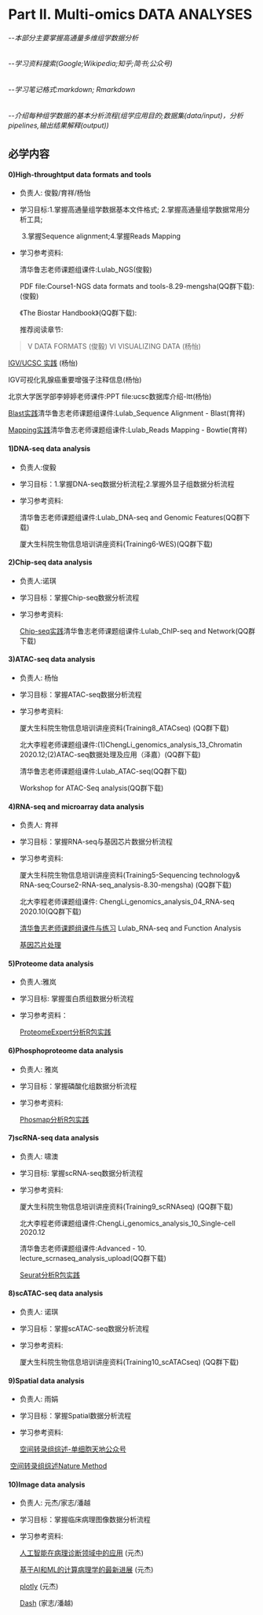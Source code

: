 # Part II. Multi-omics DATA ANALYSES
###### --本部分主要掌握高通量多维组学数据分析

###### --学习资料搜索(Google;Wikipedia;知乎;简书;公众号)

###### --学习笔记格式:markdown; Rmarkdown

###### --介绍每种组学数据的基本分析流程(组学应用目的;数据集(data/input)，分析pipelines,输出结果解释(output))

## 必学内容

#### 0)High-throughtput data formats and tools

- 负责人: 俊毅/育祥/杨怡

- 学习目标:1.掌握高通量组学数据基本文件格式; 2.掌握高通量组学数据常用分析工具;

  ​                3.掌握Sequence alignment;4.掌握Reads Mapping

- 学习参考资料:  

  清华鲁志老师课题组课件:Lulab_NGS(俊毅)

  PDF file:Course1-NGS data formats and tools-8.29-mengsha(QQ群下载): (俊毅)

  《The Biostar Handbook》(QQ群下载): 
  
  推荐阅读章节:
  
> V DATA FORMATS (俊毅)
  > VI VISUALIZING DATA (杨怡)

  [IGV/UCSC 实践](https://lulab2.gitbook.io/teaching/part-iii.-ngs-data-analyses/1.mapping/1.1-genome-browser) (杨怡)

  IGV可视化乳腺癌重要增强子注释信息(杨怡)
  
  北京大学医学部李婷婷老师课件:PPT file:ucsc数据库介绍-ltt(杨怡)
  
  [Blast实践](https://lulab2.gitbook.io/teaching/part-ii.-basic-analyses/1.seqblast)清华鲁志老师课题组课件:Lulab_Sequence Alignment - Blast(育祥)  
  
  [Mapping实践](https://lulab2.gitbook.io/teaching/part-iii.-ngs-data-analyses/1.mapping)清华鲁志老师课题组课件:Lulab_Reads Mapping - Bowtie(育祥)

#### 1)DNA-seq data analysis
* 负责人:俊毅

* 学习目标：1.掌握DNA-seq数据分析流程;2.掌握外显子组数据分析流程

* 学习参考资料: 

  清华鲁志老师课题组课件:Lulab_DNA-seq and Genomic Features(QQ群下载)

  厦大生科院生物信息培训讲座资料(Training6-WES)(QQ群下载)

#### 2)Chip-seq data analysis
* 负责人:诺琪

* 学习目标：掌握Chip-seq数据分析流程

* 学习参考资料: 

  [Chip-seq实践](https://lulab2.gitbook.io/teaching/part-iii.-ngs-data-analyses/3.chip-seq)清华鲁志老师课题组课件:Lulab_ChIP-seq and Network(QQ群下载)

#### 3)ATAC-seq data analysis
* 负责人: 杨怡

* 学习目标：掌握ATAC-seq数据分析流程

* 学习参考资料:

  厦大生科院生物信息培训讲座资料(Training8_ATACseq) (QQ群下载)
  
  北大李程老师课题组课件:(1)ChengLi_genomics_analysis_13_Chromatin 2020.12;(2)ATAC-seq数据处理及应用（泽嘉）(QQ群下载)
  
  清华鲁志老师课题组课件:Lulab_ATAC-seq(QQ群下载)
    
   Workshop for ATAC-Seq analysis(QQ群下载)

#### 4)RNA-seq and microarray data analysis
* 负责人:  育祥

* 学习目标：掌握RNA-seq与基因芯片数据分析流程

* 学习参考资料:   

  厦大生科院生物信息培训讲座资料(Training5-Sequencing technology& RNA-seq;Course2-RNA-seq_analysis-8.30-mengsha) (QQ群下载)

  北大李程老师课题组课件: ChengLi_genomics_analysis_04_RNA-seq 2020.10(QQ群下载)

  [清华鲁志老师课题组课件与练习](https://lulab2.gitbook.io/teaching/part-iii.-ngs-data-analyses/2.rna-seq) Lulab_RNA-seq and Function Analysis

  [基因芯片处理](https://github.com/scRNA-XMU/Process-the-GEO-microarray-data/blob/main/step1_bulkdata_process.R)

#### 5)Proteome data analysis
* 负责人:雅岚

* 学习目标: 掌握蛋白质组数据分析流程

* 学习参考资料：

  [ProteomeExpert分析R包实践](http://www.github.com/lifeinfo/ProteomeExpert/)

#### 6)Phosphoproteome data analysis

- 负责人: 雅岚

- 学习目标：掌握磷酸化组数据分析流程

- 学习参考资料: 

  [Phosmap分析R包实践](https://github.com/ecnuzdd/PhosMap)      

#### 7)scRNA-seq data analysis 

* 负责人: 啸澳

* 学习目标: 掌握scRNA-seq数据分析流程

* 学习参考资料: 

  厦大生科院生物信息培训讲座资料(Training9_scRNAseq) (QQ群下载)

  北大李程老师课题组课件:ChengLi_genomics_analysis_10_Single-cell 2020.12

  清华鲁志老师课题组课件:Advanced - 10. lecture_scrnaseq_analysis_upload(QQ群下载)

  [Seurat分析R包实践](https://satijalab.org/seurat/)

#### 8)scATAC-seq data analysis

- 负责人: 诺琪

- 学习目标：掌握scATAC-seq数据分析流程

- 学习参考资料:  

  厦大生科院生物信息培训讲座资料(Training10_scATACseq) (QQ群下载)                   

#### 9)Spatial data analysis

- 负责人: 雨娟

- 学习目标：掌握Spatial数据分析流程

- 学习参考资料:  

  [空间转录组综述-单细胞天地公众号](https://mp.weixin.qq.com/s/gh1XCbg-8vinGZP7BbREmg)

​       [空间转录组综述Nature Method](https://mp.weixin.qq.com/s/47iA--HPxbr7DYVVrcPA8A)

#### 10)Image data analysis

- 负责人: 元杰/家志/潘越

- 学习目标：掌握临床病理图像数据分析流程

- 学习参考资料:  

  [人工智能在病理诊断领域中的应用](https://mp.weixin.qq.com/s/VO0_bj1ncbdK4uPqhBHngA) (元杰)

  [基于AI和ML的计算病理学的最新进展](https://mp.weixin.qq.com/s/pYZrcSsKLETfEBYtFmao4g) (元杰)

  [plotly](https://plotly.com/) (元杰)

  [Dash](https://dash-gallery.plotly.host/dash-image-segmentation/ ) (家志/潘越)
